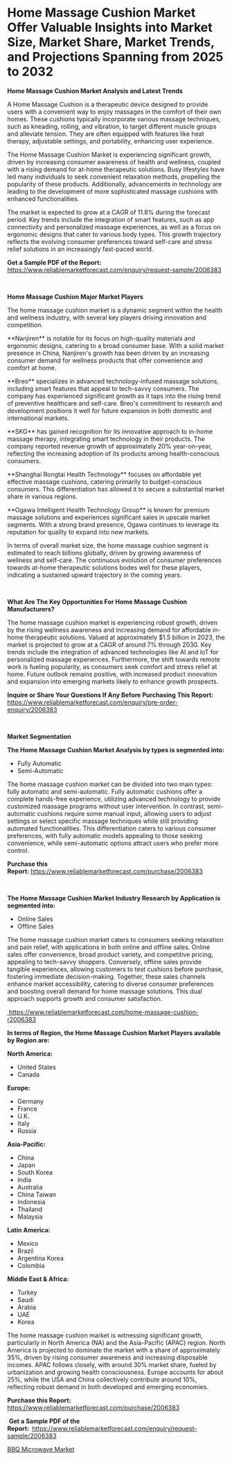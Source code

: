 <p><h1>Home Massage Cushion Market Offer Valuable Insights into Market Size, Market Share, Market Trends, and Projections Spanning from 2025 to 2032</h1></p><p><strong>Home Massage Cushion Market Analysis and Latest Trends</strong></p>
<p><p>A Home Massage Cushion is a therapeutic device designed to provide users with a convenient way to enjoy massages in the comfort of their own homes. These cushions typically incorporate various massage techniques, such as kneading, rolling, and vibration, to target different muscle groups and alleviate tension. They are often equipped with features like heat therapy, adjustable settings, and portability, enhancing user experience.</p><p>The Home Massage Cushion Market is experiencing significant growth, driven by increasing consumer awareness of health and wellness, coupled with a rising demand for at-home therapeutic solutions. Busy lifestyles have led many individuals to seek convenient relaxation methods, propelling the popularity of these products. Additionally, advancements in technology are leading to the development of more sophisticated massage cushions with enhanced functionalities.</p><p>The market is expected to grow at a CAGR of 11.8% during the forecast period. Key trends include the integration of smart features, such as app connectivity and personalized massage experiences, as well as a focus on ergonomic designs that cater to various body types. This growth trajectory reflects the evolving consumer preferences toward self-care and stress relief solutions in an increasingly fast-paced world.</p></p>
<p><strong>Get a Sample PDF of the Report:&nbsp;</strong> <a href="https://www.reliablemarketforecast.com/enquiry/request-sample/2006383?utm_campaign=2011&utm_medium=2&utm_source=Github&utm_content=ia&utm_term=08022025&utm_id=home-massage-cushion">https://www.reliablemarketforecast.com/enquiry/request-sample/2006383</a></p>
<p>&nbsp;</p>
<p><strong>Home Massage Cushion Major Market Players</strong></p>
<p><p>The home massage cushion market is a dynamic segment within the health and wellness industry, with several key players driving innovation and competition. </p><p>**Nanjiren** is notable for its focus on high-quality materials and ergonomic designs, catering to a broad consumer base. With a solid market presence in China, Nanjiren's growth has been driven by an increasing consumer demand for wellness products that offer convenience and comfort at home.</p><p>**Breo** specializes in advanced technology-infused massage solutions, including smart features that appeal to tech-savvy consumers. The company has experienced significant growth as it taps into the rising trend of preventive healthcare and self-care. Breo's commitment to research and development positions it well for future expansion in both domestic and international markets.</p><p>**SKG** has gained recognition for its innovative approach to in-home massage therapy, integrating smart technology in their products. The company reported revenue growth of approximately 20% year-on-year, reflecting the increasing adoption of its products among health-conscious consumers.</p><p>**Shanghai Rongtai Health Technology** focuses on affordable yet effective massage cushions, catering primarily to budget-conscious consumers. This differentiation has allowed it to secure a substantial market share in various regions.</p><p>**Ogawa Intelligent Health Technology Group** is known for premium massage solutions and experiences significant sales in upscale market segments. With a strong brand presence, Ogawa continues to leverage its reputation for quality to expand into new markets.</p><p>In terms of overall market size, the home massage cushion segment is estimated to reach billions globally, driven by growing awareness of wellness and self-care. The continuous evolution of consumer preferences towards at-home therapeutic solutions bodes well for these players, indicating a sustained upward trajectory in the coming years.</p></p>
<p>&nbsp;</p>
<p><strong>What Are The Key Opportunities For Home Massage Cushion Manufacturers?</strong></p>
<p><p>The home massage cushion market is experiencing robust growth, driven by the rising wellness awareness and increasing demand for affordable in-home therapeutic solutions. Valued at approximately $1.5 billion in 2023, the market is projected to grow at a CAGR of around 7% through 2030. Key trends include the integration of advanced technologies like AI and IoT for personalized massage experiences. Furthermore, the shift towards remote work is fueling popularity, as consumers seek comfort and stress relief at home. Future outlook remains positive, with increased product innovation and expansion into emerging markets likely to enhance growth prospects.</p></p>
<p><strong>Inquire or Share Your Questions If Any Before Purchasing This Report:</strong> <a href="https://www.reliablemarketforecast.com/enquiry/pre-order-enquiry/2006383?utm_campaign=2011&utm_medium=2&utm_source=Github&utm_content=ia&utm_term=08022025&utm_id=home-massage-cushion">https://www.reliablemarketforecast.com/enquiry/pre-order-enquiry/2006383</a></p>
<p>&nbsp;</p>
<p><strong>Market Segmentation</strong></p>
<p><strong>The Home Massage Cushion Market Analysis by types is segmented into:</strong></p>
<p><ul><li>Fully Automatic</li><li>Semi-Automatic</li></ul></p>
<p><p>The home massage cushion market can be divided into two main types: fully automatic and semi-automatic. Fully automatic cushions offer a complete hands-free experience, utilizing advanced technology to provide customized massage programs without user intervention. In contrast, semi-automatic cushions require some manual input, allowing users to adjust settings or select specific massage techniques while still providing automated functionalities. This differentiation caters to various consumer preferences, with fully automatic models appealing to those seeking convenience, while semi-automatic options attract users who prefer more control.</p></p>
<p><strong>Purchase this Report:&nbsp;</strong><a href="https://www.reliablemarketforecast.com/purchase/2006383?utm_campaign=2011&utm_medium=2&utm_source=Github&utm_content=ia&utm_term=08022025&utm_id=home-massage-cushion">https://www.reliablemarketforecast.com/purchase/2006383</a></p>
<p>&nbsp;</p>
<p><strong>The Home Massage Cushion Market Industry Research by Application is segmented into:</strong></p>
<p><ul><li>Online Sales</li><li>Offline Sales</li></ul></p>
<p><p>The home massage cushion market caters to consumers seeking relaxation and pain relief, with applications in both online and offline sales. Online sales offer convenience, broad product variety, and competitive pricing, appealing to tech-savvy shoppers. Conversely, offline sales provide tangible experiences, allowing customers to test cushions before purchase, fostering immediate decision-making. Together, these sales channels enhance market accessibility, catering to diverse consumer preferences and boosting overall demand for home massage solutions. This dual approach supports growth and consumer satisfaction.</p></p>
<p><a href="https://www.reliablemarketforecast.com/home-massage-cushion-r2006383?utm_campaign=2011&utm_medium=2&utm_source=Github&utm_content=ia&utm_term=08022025&utm_id=home-massage-cushion">&nbsp;https://www.reliablemarketforecast.com/home-massage-cushion-r2006383</a></p>
<p><strong>In terms of Region, the Home Massage Cushion Market Players available by Region are:</strong></p>
<p>
    <p> <strong> North America: </strong>
        <ul>
            <li>United States</li>
            <li>Canada</li>
        </ul>
        </p> 
    <p> <strong> Europe: </strong>
        <ul>
            <li>Germany</li>
            <li>France</li>
            <li>U.K.</li>
            <li>Italy</li>
            <li>Russia</li>
        </ul>
        </p> 
    <p> <strong> Asia-Pacific: </strong>
        <ul>
            <li>China</li>
            <li>Japan</li>
            <li>South Korea</li>
            <li>India</li>
            <li>Australia</li>
            <li>China Taiwan</li>
            <li>Indonesia</li>
            <li>Thailand</li>
            <li>Malaysia</li>
        </ul>
        </p> 
    <p> <strong> Latin America: </strong>
        <ul>
            <li>Mexico</li>
            <li>Brazil</li>
            <li>Argentina Korea</li>
            <li>Colombia</li>
        </ul>
        </p> 
    <p> <strong> Middle East & Africa: </strong>
        <ul>
            <li>Turkey</li>
            <li>Saudi</li>
            <li>Arabia</li>
            <li>UAE</li>
            <li>Korea</li>
        </ul>
    </p>
    </p>
<p><p>The home massage cushion market is witnessing significant growth, particularly in North America (NA) and the Asia-Pacific (APAC) region. North America is projected to dominate the market with a share of approximately 35%, driven by rising consumer awareness and increasing disposable incomes. APAC follows closely, with around 30% market share, fueled by urbanization and growing health consciousness. Europe accounts for about 25%, while the USA and China collectively contribute around 10%, reflecting robust demand in both developed and emerging economies.</p></p>
<p><strong>Purchase this Report: </strong><a href="https://www.reliablemarketforecast.com/purchase/2006383?utm_campaign=2011&utm_medium=2&utm_source=Github&utm_content=ia&utm_term=08022025&utm_id=home-massage-cushion">https://www.reliablemarketforecast.com/purchase/2006383</a></p>
<p>&nbsp;<strong>Get a Sample PDF of the Report:&nbsp;&nbsp;</strong><a href="https://www.reliablemarketforecast.com/enquiry/request-sample/2006383?utm_campaign=2011&utm_medium=2&utm_source=Github&utm_content=ia&utm_term=08022025&utm_id=home-massage-cushion">https://www.reliablemarketforecast.com/enquiry/request-sample/2006383</a></p>
<p><strong></strong></p>
<p><p><a href="https://github.com/ChiragRp1/Market-Research-Report-List-7/blob/main/bbq-microwave-market.md?utm_campaign=2011&utm_medium=2&utm_source=Github&utm_content=ia&utm_term=08022025&utm_id=home-massage-cushion">BBQ Microwave Market</a></p></p>